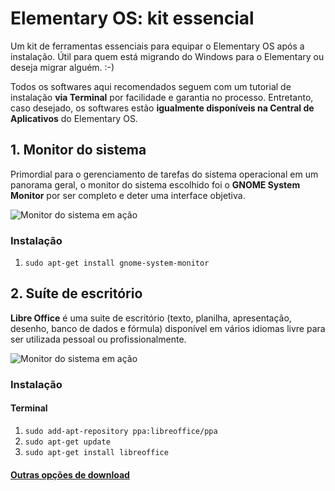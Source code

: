 # Elementary OS: kit essencial

Um kit de ferramentas essenciais para equipar o Elementary OS após a instalação. Útil para quem está migrando do Windows para o Elementary ou deseja migrar alguém. :-)

Todos os softwares aqui recomendados seguem com um tutorial de instalação **via Terminal** por facilidade e garantia no processo. Entretanto, caso desejado, os softwares estão **igualmente disponíveis na Central de Aplicativos** do Elementary OS.

## 1. Monitor do sistema
Primordial para o gerenciamento de tarefas do sistema operacional em um panorama geral, o monitor do sistema escolhido foi o **GNOME System Monitor** por ser completo e deter uma interface objetiva.

![Monitor do sistema em ação](http://screencloud.net//img/screenshots/4e873dd8fae6b94a4c0050ba99d288db.png)


### Instalação
1. `sudo apt-get install gnome-system-monitor`

## 2. Suíte de escritório
**Libre Office** é uma suite de escritório (texto, planilha, apresentação, desenho, banco de dados e fórmula) disponível em vários idiomas livre para ser utilizada pessoal ou profissionalmente.

![Monitor do sistema em ação](http://screencloud.net//img/screenshots/a0c9e0ee88c7dd193fab5244e8fa320f.png)


### Instalação
#### Terminal
1. `sudo add-apt-repository ppa:libreoffice/ppa`
2. `sudo apt-get update`
3. `sudo apt-get install libreoffice`

#### [Outras opções de download](http://pt-br.libreoffice.org/baixe-ja/)
